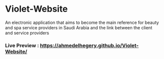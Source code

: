 # Violet-Website
An electronic application that aims to become the main reference for beauty and spa service providers in Saudi Arabia and the link between the client and service providers
### Live Preview :  https://ahmedelhegery.github.io/Violet-Website/
